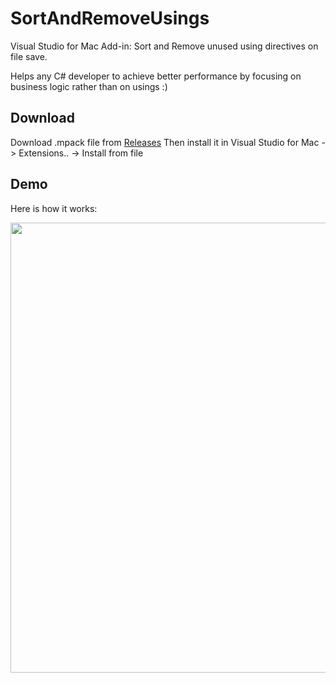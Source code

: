 # SortAndRemoveUsings
Visual Studio for Mac Add-in: Sort and Remove unused using directives on file save.

Helps any C# developer to achieve better performance by focusing on business logic rather than on usings :)

## Download
Download .mpack file from [Releases](https://github.com/alexsorokoletov/XamarinStudio.SortRemoveUsings/releases/)
Then install it in Visual Studio for Mac -> Extensions.. -> Install from file

## Demo
Here is how it works:

<img src="Meta/xamarin-save-sort.gif?raw=true" width="720" />

